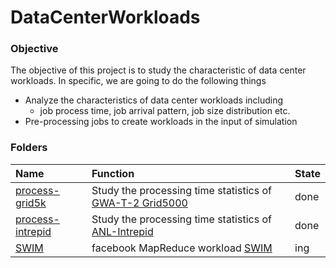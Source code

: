 DataCenterWorkloads
===================

### Objective
The objective of this project is to study the characteristic of data center workloads. In specific, we are going to do the following things
- Analyze the characteristics of data center workloads including
  - job process time, job arrival pattern, job size distribution etc.
- Pre-processing jobs to create workloads in the input of simulation

### Folders
|Name| Function| State|
|:----|:-------|:-----|
|[process-grid5k](./process-grid5k)| Study the processing time statistics of [GWA-T-2 Grid5000](./traces/grid5.md)| done|
|[process-intrepid](./process-intrepid)| Study the processing time statistics of [ANL-Intrepid](./traces/intrepid.md)| done|
|[SWIM](https://github.com/SWIMProjectUCB/SWIM/wiki)| facebook MapReduce workload [SWIM](https://github.com/hxwang/SWIM/)| ing|
